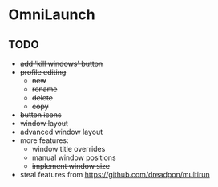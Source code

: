 # OmniLaunch

## TODO

- ~~add 'kill windows' button~~
- ~~profile editing~~
  - ~~new~~
  - ~~rename~~
  - ~~delete~~
  - ~~copy~~
- ~~button icons~~
- ~~window layout~~
- advanced window layout
- more features:
  - window title overrides
  - manual window positions
  - ~~implement window size~~
- steal features from https://github.com/dreadpon/multirun